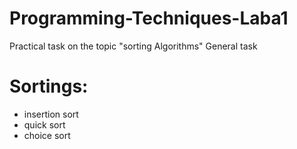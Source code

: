# Programming-Techniques-Laba1
Practical task on the topic "sorting Algorithms" General task

# Sortings:
* insertion sort
* quick sort
* choice sort
